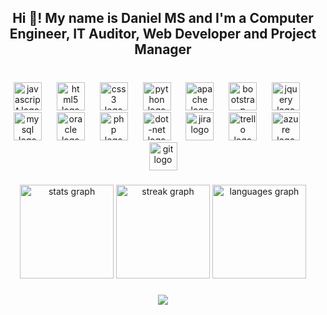 <h2 align="center">Hi 👋! My name is Daniel MS and I'm a Computer Engineer, IT Auditor, Web Developer and Project Manager</h2>

###

<br clear="both">

<div align="center">
  <img src="https://cdn.jsdelivr.net/gh/devicons/devicon/icons/javascript/javascript-original.svg" height="45" alt="javascript logo"  />
  <img width="16" />
  <img src="https://cdn.jsdelivr.net/gh/devicons/devicon/icons/html5/html5-plain-wordmark.svg" height="45" alt="html5 logo"  />
  <img width="16" />
  <img src="https://cdn.jsdelivr.net/gh/devicons/devicon/icons/css3/css3-plain-wordmark.svg" height="45" alt="css3 logo"  />
  <img width="16" />
  <img src="https://cdn.jsdelivr.net/gh/devicons/devicon/icons/python/python-original-wordmark.svg" height="45" alt="python logo"  />
  <img width="16" />
  <img src="https://cdn.jsdelivr.net/gh/devicons/devicon/icons/apache/apache-original-wordmark.svg" height="45" alt="apache logo"  />
  <img width="16" />
  <img src="https://cdn.jsdelivr.net/gh/devicons/devicon/icons/bootstrap/bootstrap-original-wordmark.svg" height="45" alt="bootstrap logo"  />
  <img width="16" />
  <img src="https://cdn.jsdelivr.net/gh/devicons/devicon/icons/jquery/jquery-plain-wordmark.svg" height="45" alt="jquery logo"  />
  <img width="16" />
  <img src="https://cdn.jsdelivr.net/gh/devicons/devicon/icons/mysql/mysql-plain-wordmark.svg" height="45" alt="mysql logo"  />
  <img width="16" />
  <img src="https://cdn.jsdelivr.net/gh/devicons/devicon/icons/oracle/oracle-original.svg" height="45" alt="oracle logo"  />
  <img width="16" />
  <img src="https://cdn.jsdelivr.net/gh/devicons/devicon/icons/php/php-original.svg" height="45" alt="php logo"  />
  <img width="16" />
  <img src="https://skillicons.dev/icons?i=dotnet" height="45" alt="dot-net logo"  />
  <img width="16" />
  <img src="https://cdn.jsdelivr.net/gh/devicons/devicon/icons/jira/jira-original-wordmark.svg" height="45" alt="jira logo"  />
  <img width="16" />
  <img src="https://cdn.jsdelivr.net/gh/devicons/devicon/icons/trello/trello-plain-wordmark.svg" height="45" alt="trello logo"  />
  <img width="16" />
  <img src="https://skillicons.dev/icons?i=azure" height="45" alt="azure logo"  />
  <img width="16" />
  <img src="https://cdn.jsdelivr.net/gh/devicons/devicon/icons/git/git-plain-wordmark.svg" height="45" alt="git logo"  />
</div>

###

<div align="center">
  <img src="https://github-readme-stats.vercel.app/api?username=DaniiMS506&hide_title=false&hide_rank=false&show_icons=true&include_all_commits=true&count_private=true&disable_animations=false&theme=dracula&locale=es&hide_border=true" height="150" alt="stats graph"  />
  <img src="https://streak-stats.demolab.com?user=DaniiMS506&locale=es&mode=daily&theme=dracula&hide_border=true&border_radius=5" height="150" alt="streak graph"  />
  <img src="https://github-readme-stats.vercel.app/api/top-langs?username=DaniiMS506&locale=es&hide_title=false&layout=compact&card_width=320&langs_count=6&theme=dracula&hide_border=true" height="150" alt="languages graph"  />
</div>


###

<div align="center">
  <img src="https://profile-counter.glitch.me/DaniiMS506/count.svg?"  />
</div>

###
